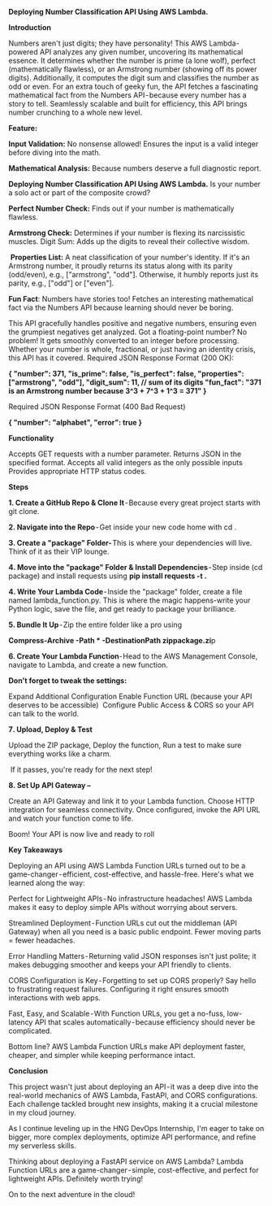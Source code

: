 **Deploying Number Classification API Using AWS Lambda.**

**Introduction**

Numbers aren't just digits; they have personality! This AWS Lambda-powered API analyzes any given number, uncovering its mathematical essence. 
It determines whether the number is prime (a lone wolf), perfect (mathematically flawless), or an Armstrong number (showing off its power digits). 
Additionally, it computes the digit sum and classifies the number as odd or even. For an extra touch of geeky fun, the API fetches a fascinating mathematical fact from the Numbers API - because every number has a story to tell.
Seamlessly scalable and built for efficiency, this API brings number crunching to a whole new level.

**Feature:**

**Input Validation:** No nonsense allowed! Ensures the input is a valid integer before diving into the math.

**Mathematical Analysis:** Because numbers deserve a full diagnostic report.

**Deploying Number Classification API Using AWS Lambda.** Is your number a solo act or part of the composite crowd?

**Perfect Number Check:** Finds out if your number is mathematically flawless.

**Armstrong Check:** Determines if your number is flexing its narcissistic muscles.
Digit Sum: Adds up the digits to reveal their collective wisdom.

 **Properties List:** A neat classification of your number's identity.
If it's an Armstrong number, it proudly returns its status along with its parity (odd/even), e.g., ["armstrong", "odd"].
Otherwise, it humbly reports just its parity, e.g., ["odd"] or ["even"].

**Fun Fact**: Numbers have stories too! Fetches an interesting mathematical fact via the Numbers API because learning should never be boring.

This API gracefully handles positive and negative numbers, ensuring even the grumpiest negatives get analyzed. Got a floating-point number? No problem! It gets smoothly converted to an integer before processing. Whether your number is whole, fractional, or just having an identity crisis, this API has it covered.
Required JSON Response Format (200 OK):


**{
    "number": 371,
    "is_prime": false,
    "is_perfect": false,
    "properties": ["armstrong", "odd"],
    "digit_sum": 11,  // sum of its digits
    "fun_fact": "371 is an Armstrong number because 3^3 + 7^3 + 1^3 = 371"
}**


Required JSON Response Format (400 Bad Request)

**{
    "number": "alphabet",
    "error": true
}**


**Functionality**

Accepts GET requests with a number parameter.
Returns JSON in the specified format.
Accepts all valid integers as the only possible inputs
Provides appropriate HTTP status codes.

**Steps**

**1️. Create a GitHub Repo & Clone It** - Because every great project starts with git clone.

**2. Navigate into the Repo** - Get inside your new code home with cd <repo-name>.

**3️. Create a "package" Folder-** This is where your dependencies will live. Think of it as their VIP lounge.

**4️. Move into the "package" Folder & Install Dependencies** - Step inside (cd package) and install requests using
**pip install requests -t .**

**4️. Write Your Lambda Code** - Inside the "package" folder, create a file named lambda_function.py. This is where the magic happens-write your Python logic, save the file, and get ready to package your brilliance.

**5️. Bundle It Up** - Zip the entire folder like a pro using

**Compress-Archive -Path * -DestinationPath zippackage.zi**p

**6. Create Your Lambda Function**- Head to the AWS Management Console, navigate to Lambda, and create a new function.

**Don't forget to tweak the settings:**

Expand Additional Configuration
Enable Function URL (because your API deserves to be accessible)
 Configure Public Access & CORS so your API can talk to the world.

**7️. Upload, Deploy & Test**

Upload the ZIP package,
Deploy the function,
Run a test to make sure everything works like a charm.

 If it passes, you're ready for the next step!
 
**8️. Set Up API Gateway –**

Create an API Gateway and link it to your Lambda function.
Choose HTTP integration for seamless connectivity.
Once configured, invoke the API URL and watch your function come to life.

Boom! Your API is now live and ready to roll

**Key Takeaways**

Deploying an API using AWS Lambda Function URLs turned out to be a game-changer - efficient, cost-effective, and hassle-free. Here's what we learned along the way:

Perfect for Lightweight APIs - No infrastructure headaches! AWS Lambda makes it easy to deploy simple APIs without worrying about servers.

Streamlined Deployment - Function URLs cut out the middleman (API Gateway) when all you need is a basic public endpoint. Fewer moving parts = fewer headaches.

Error Handling Matters - Returning valid JSON responses isn't just polite; it makes debugging smoother and keeps your API friendly to clients.

CORS Configuration is Key - Forgetting to set up CORS properly? Say hello to frustrating request failures. Configuring it right ensures smooth interactions with web apps.

Fast, Easy, and Scalable - With Function URLs, you get a no-fuss, low-latency API that scales automatically - because efficiency should never be complicated.

Bottom line? AWS Lambda Function URLs make API deployment faster, cheaper, and simpler while keeping performance intact.

**Conclusion**

This project wasn't just about deploying an API - it was a deep dive into the real-world mechanics of AWS Lambda, FastAPI, and CORS configurations. Each challenge tackled brought new insights, making it a crucial milestone in my cloud journey.

As I continue leveling up in the HNG DevOps Internship, I'm eager to take on bigger, more complex deployments, optimize API performance, and refine my serverless skills.

Thinking about deploying a FastAPI service on AWS Lambda? Lambda Function URLs are a game-changer - simple, cost-effective, and perfect for lightweight APIs. Definitely worth trying!

On to the next adventure in the cloud!
